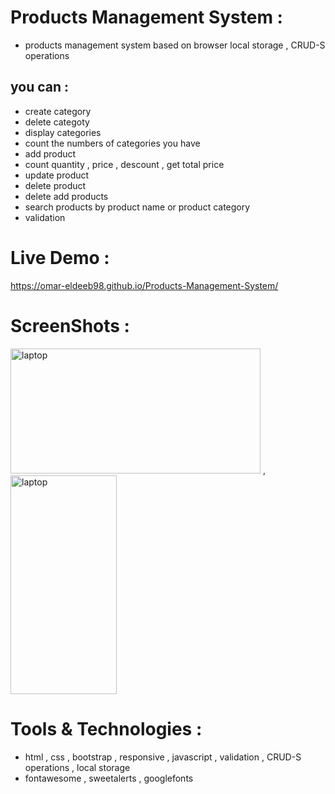 # Products Management System :
* products management system based on browser local storage , CRUD-S operations
## you can :
- create category
- delete categoty
- display categories
- count the numbers of categories you have
- add product
- count quantity , price , descount , get total price
- update product
- delete product
- delete add products
- search products by product name or product category
- validation
 

# Live Demo :
https://omar-eldeeb98.github.io/Products-Management-System/

# ScreenShots :
<img src = "screenshots/laptop.gif" alt = "laptop" width = "400" height = "200"> ,<img src = "screenshots/mobile.gif" alt = "laptop" width = "170" height = "350">


# Tools & Technologies :
- html , css , bootstrap , responsive , javascript , validation ,  CRUD-S operations , local storage
- fontawesome , sweetalerts , googlefonts

